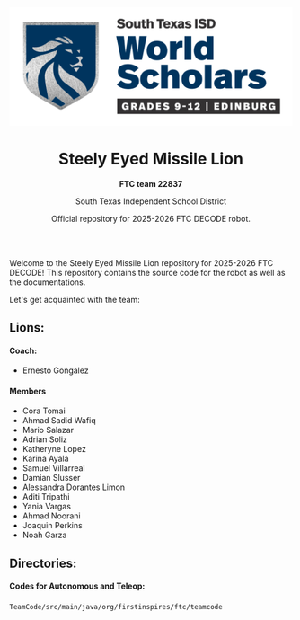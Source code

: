 <p align="center">
  <img src="WorldScholars_FullColor.png" alt="Steely Eyed Missile Lion Logo">
</p>

<h1 align="center">Steely Eyed Missile Lion</h1>
<p align="center"><b>FTC team 22837</b></p>
<p align="center">South Texas Independent School District</p>
<p align="center">Official repository for 2025-2026 FTC DECODE robot.</p>

<br><br>


Welcome to the Steely Eyed Missile Lion repository for 2025-2026 FTC DECODE! This repository contains the source code for the robot as well as the documentations. 

Let's get acquainted with the team:

<h2>Lions:</h2>
<h4>Coach:</h4>
<ul>
  <li>Ernesto Gongalez</li>
</ul>

<h4>Members</h4>
<ul>
  <li>Cora Tomai</li>
  <li>Ahmad Sadid Wafiq</li>
  <li>Mario Salazar</li>
  <li>Adrian Soliz</li>
  <li>Katheryne Lopez</li>
  <li>Karina Ayala</li>
  <li>Samuel Villarreal</li>
  <li>Damian Slusser</li>
  <li>Alessandra Dorantes Limon</li>
  <li>Aditi Tripathi</li>
  <li>Yania Vargas</li>
  <li>Ahmad Noorani</li>
  <li>Joaquin Perkins</li>
  <li>Noah Garza</li>
</ul>

<h2>
	Directories:
</h2>

#### Codes for Autonomous and Teleop:
`TeamCode/src/main/java/org/firstinspires/ftc/teamcode`
